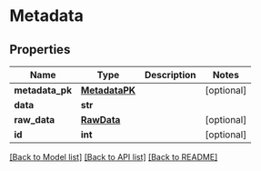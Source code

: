# Metadata

## Properties
Name | Type | Description | Notes
------------ | ------------- | ------------- | -------------
**metadata_pk** | [**MetadataPK**](MetadataPK.md) |  | [optional] 
**data** | **str** |  | 
**raw_data** | [**RawData**](RawData.md) |  | [optional] 
**id** | **int** |  | [optional] 

[[Back to Model list]](../README.md#documentation-for-models) [[Back to API list]](../README.md#documentation-for-api-endpoints) [[Back to README]](../README.md)

